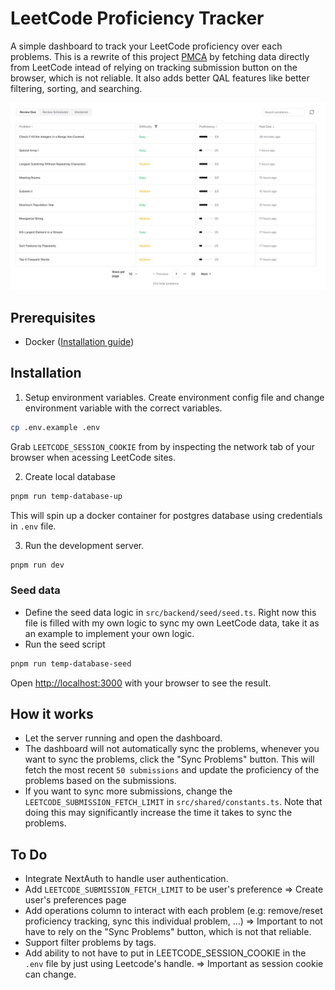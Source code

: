# LeetCode Proficiency Tracker

A simple dashboard to track your LeetCode proficiency over each problems. This is a rewrite of this project [PMCA](https://github.com/HaolinZhong/PMCA) by fetching data directly from LeetCode intead of relying on tracking submission button on the browser, which is not reliable. It also adds better QAL features like better filtering, sorting, and searching.

<img src="/public/screenshot.png"/>

## Prerequisites

- Docker ([Installation guide](https://docs.docker.com/get-started/))

## Installation

1. Setup environment variables.
   Create environment config file and change environment variable with the correct variables.

```sh
cp .env.example .env
```

Grab `LEETCODE_SESSION_COOKIE` from by inspecting the network tab of your browser when acessing LeetCode sites.

2. Create local database
```sh
pnpm run temp-database-up
```
This will spin up a docker container for postgres database using credentials in `.env` file.

3. Run the development server.

```sh
pnpm run dev
```

### Seed data
- Define the seed data logic in `src/backend/seed/seed.ts`. Right now this file is filled with my own logic to sync my own LeetCode data, take it as an example to implement your own logic.
- Run the seed script
```sh
pnpm run temp-database-seed
```


Open [http://localhost:3000](http://localhost:3000) with your browser to see the result.

## How it works
- Let the server running and open the dashboard.
- The dashboard will not automatically sync the problems, whenever you want to sync the problems, click the "Sync Problems" button. This will fetch the most recent `50 submissions` and update the proficiency of the problems based on the submissions.
- If you want to sync more submissions, change the `LEETCODE_SUBMISSION_FETCH_LIMIT` in `src/shared/constants.ts`. Note that doing this may significantly increase the time it takes to sync the problems.

## To Do
- Integrate NextAuth to handle user authentication.
- Add `LEETCODE_SUBMISSION_FETCH_LIMIT` to be user's preference => Create user's preferences page
- Add operations column to interact with each problem (e.g: remove/reset proficiency tracking, sync this individual problem, ...) => Important to not have to rely on the "Sync Problems" button, which is not that reliable.
- Support filter problems by tags.
- Add ability to not have to put in LEETCODE_SESSION_COOKIE in the `.env` file by just using Leetcode's handle. => Important as session cookie can change.